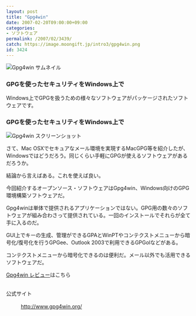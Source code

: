 ```yaml
---
layout: post
title: "Gpg4win"
date: 2007-02-20T09:00:00+09:00
categories:
- ソフトウェア
permalink: /2007/02/3439/
catch: https://image.moongift.jp/intro3/gpg4win.png
id: 3424
---
```

 ![Gpg4win サムネイル](https://image.moongift.jp/intro3/gpg4win.t.png "Gpg4win サムネイル")
  

### GPGを使ったセキュリティをWindows上で
  
Windows上でGPGを扱うための様々なソフトウェアがパッケージされたソフトウェアです。   
<!--more-->  

### GPGを使ったセキュリティをWindows上で
  

![Gpg4win スクリーンショット](https://image.moongift.jp/intro3/gpg4win.png "Gpg4win スクリーンショット")

  

さて、Mac OSXでセキュアなメール環境を実現するMacGPG等を紹介したが、Windowsではどうだろう。同じくらい手軽にGPGが使えるソフトウェアがあるだろうか。

  

結論から言えばある。これを使えば良い。

  

今回紹介するオープンソース・ソフトウェアはGpg4win、Windows向けのGPG環境構築ソフトウェアだ。

  

Gpg4winは単体で提供されるアプリケーションではない。GPG用の数々のソフトウェアが組み合わさって提供されている。一回のインストールでそれらが全て手に入るのだ。

  

GUI上でキーの生成、管理ができるGPAとWinPTやコンテクストメニューから暗号化/復号化を行うGPGee、Outlook 2003で利用できるGPGolなどがある。

  

コンテクストメニューから暗号化できるのは便利だ。メール以外でも活用できるソフトウェアだ。

  

[Gpg4win レビュー](http://oss.moongift.jp/review/i-3441.html)はこちら

  
<dl>
<br><dt>公式サイト</dt><br><dd><a href="http://www.gpg4win.org/" target="_blank">http://www.gpg4win.org/</a></dd><br>
</dl>